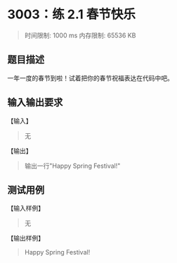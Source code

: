 # 3003：练 2.1 春节快乐

> 时间限制: 1000 ms
> 内存限制: 65536 KB

## 题目描述

一年一度的春节到啦！试着把你的春节祝福表达在代码中吧。

## 输入输出要求

【输入】

> 无

【输出】

> 输出一行"Happy Spring Festival!"

## 测试用例

【输入样例】

> 无

【输出样例】

> Happy Spring Festival!
